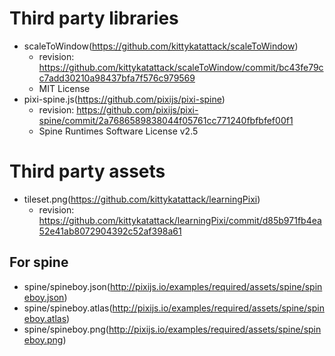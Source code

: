 # Third party libraries

 - scaleToWindow(https://github.com/kittykatattack/scaleToWindow)
   - revision: https://github.com/kittykatattack/scaleToWindow/commit/bc43fe79cc7add30210a98437bfa7f576c979569
   - MIT License
 - pixi-spine.js(https://github.com/pixijs/pixi-spine)
   - revision: https://github.com/pixijs/pixi-spine/commit/2a7686589838044f05761cc771240fbfbfef00f1
   - Spine Runtimes Software License v2.5

# Third party assets

 - tileset.png(https://github.com/kittykatattack/learningPixi)
   - revision: https://github.com/kittykatattack/learningPixi/commit/d85b971fb4ea52e41ab8072904392c52af398a61

## For spine

 - spine/spineboy.json(http://pixijs.io/examples/required/assets/spine/spineboy.json)
 - spine/spineboy.atlas(http://pixijs.io/examples/required/assets/spine/spineboy.atlas)
 - spine/spineboy.png(http://pixijs.io/examples/required/assets/spine/spineboy.png)
 